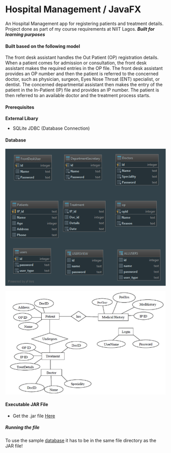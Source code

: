 # Hospital Management / JavaFX
An Hospital Management app for registering patients and treatment details.
Project done as part of my course requirements at NIIT Lagos.
_**Built for learning purposes**_

#### Built based on the following model
The front desk assistant handles the Out Patient (OP) registration details. When a patient comes for admission or consultation, the front desk assistant makes the required entries in the OP file. The front desk assistant provides an OP number and then the patient is referred to the concerned doctor, such as physician, surgeon, Eyes Nose Throat (ENT) specialist, or dentist. 
The concerned departmental assistant then makes the entry of the patient in the In-Patient (IP) file and provides an IP number. The patient is then referred to an available doctor and the treatment process starts.

#### Prerequisites
**External Libary**
* SQLite JDBC (Database Connection)

#### Database
![Database](https://github.com/to-dy/test/blob/master/exImg/database.png?raw=true)

![ER Diagram](https://github.com/to-dy/test/blob/master/exImg/hmERDiagram.JPG?raw=true "The ER Diagram")

#### Executable JAR File
 * Get the .jar file [Here](../blob/master/LICENSE)

##### Running the file
To use the sample [database]() it has to be in the same file directory as the JAR file! 


